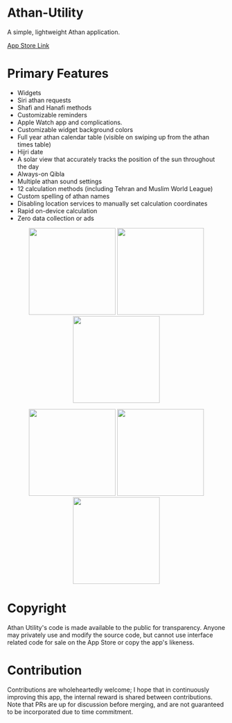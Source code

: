 # Athan-Utility
A simple, lightweight Athan application.

[App Store Link](https://apps.apple.com/us/app/athan-utility/id1076108131)

# Primary Features
- Widgets
- Siri athan requests
- Shafi and Hanafi methods
- Customizable reminders
- Apple Watch app and complications.
- Customizable widget background colors
- Full year athan calendar table (visible on swiping up from the athan times table)
- Hijri date
- A solar view that accurately tracks the position of the sun throughout the day
- Always-on Qibla
- Multiple athan sound settings
- 12 calculation methods (including Tehran and Muslim World League)
- Custom spelling of athan names
- Disabling location services to manually set calculation coordinates
- Rapid on-device calculation
- Zero data collection or ads


<div align="center">


<img src="https://github.com/oalejel/Athan-Utility/assets/6698326/07dfce3f-010e-4e8c-8408-5b0e96832e4e" width="200"> <img src="https://github.com/oalejel/Athan-Utility/assets/6698326/0d6f5352-39dc-4728-aad4-ab5c17131c51" width="200">  <img src="https://github.com/oalejel/Athan-Utility/assets/6698326/feca28bb-f514-4508-b94b-4321382f4b4c" width="200"> 

<img src="https://github.com/oalejel/Athan-Utility/assets/6698326/2858ed07-3184-4deb-a3d6-6db127642854" width="200"> <img src="https://github.com/oalejel/Athan-Utility/assets/6698326/ef807c24-4692-49a8-bfa8-41e41295f9bd" width="200">  <img src="https://github.com/oalejel/Athan-Utility/assets/6698326/2a6752c1-0cf2-4fd5-b62b-bb1aeab2c7a1" width="200"> 

</div>



# Copyright
Athan Utility's code is made available to the public for transparency. Anyone may privately use and modify the source code, but cannot use interface related code for sale on the App Store or copy the app's likeness.

# Contribution
Contributions are wholeheartedly welcome; I hope that in continuously improving this app, the internal reward is shared between contributions. Note that PRs are up for discussion before merging, and are not guaranteed to be incorporated due to time commitment.
